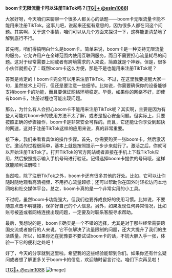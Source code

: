 **boom卡无限流量卡可以注册TikTok吗？[[TG💪+ @esim1088](https://t.me/s/esim1088)]**

大家好呀，今天咱们来聊聊一个很多人都关心的话题——boom卡无限流量卡能不能用来注册TikTok。这事儿吧，说起来还挺有意思的，因为很多人都在问这个问题。其实啊，关于这个事情，咱们可以从几个方面来探讨一下，这样能更清楚地了解到底行不行。

首先呢，咱们得搞明白什么是boom卡。简单来说，boom卡是一种支持无限流量的服务，它允许用户在全球范围内使用互联网服务，而且不需要担心流量耗尽的问题。这对于经常需要上网或者有跨境需求的人来说，简直就是个神器。但是，很多小伙伴就担心了：既然boom卡这么方便，那是不是也能用来注册TikTok呢？

答案是肯定的！boom卡完全可以用来注册TikTok。不过，在这里我要提醒大家一句，虽然技术上可行，但还是要注意一些细节。比如说，你需要确保你的设备能够支持boom卡的功能，而且要保证网络环境稳定。毕竟，如果你的网络不好，即使有boom卡，注册过程也可能出现问题。

那么，为什么有人会担心boom卡不能用来注册TikTok呢？其实啊，主要是因为有些人可能对boom卡的使用方法不太了解，或者是担心安全问题。但实际上，只要按照正确的步骤操作，boom卡是非常安全可靠的。而且，它还能让你享受到超快的网速，这对于注册TikTok这样的应用来说，真的非常重要。

接下来，我们来看看具体的操作步骤。首先，你需要购买一张boom卡，然后激活它。激活的过程很简单，基本上就是按照提示一步步来就行了。激活之后，你就可以开始注册TikTok了。打开TikTok的官方网站或者直接在手机上下载TikTok应用，然后按照提示输入手机号码进行验证。记得选择boom卡提供的号码哦，这样就能顺利注册啦！

当然啦，除了注册TikTok之外，boom卡还有很多其他的好处。比如，它可以让你随时随地观看高清视频，不用担心流量超标；还可以帮助你在国外时轻松访问本地网站和社交媒体平台。总之，boom卡真的是一个非常实用的小工具。

不过呢，虽然boom卡功能强大，但我们也要养成良好的使用习惯。比如说，不要随意点击不明链接，保护好自己的个人信息。另外，如果发现任何异常情况，比如账号被盗或者网络连接出现问题，一定要及时联系客服寻求帮助。

最后，我想说的是，boom卡确实是一个不错的选择，尤其是对于那些经常需要跨国交流或者旅行的人来说。它不仅解决了流量限制的问题，还大大提升了我们的生活质量。所以，如果你还在犹豫要不要试试boom卡的话，不妨大胆入手一张，体验一下它的便利之处吧！

好了，今天的分享就到这里啦。希望我的这些经验能帮到你们。如果你还有什么疑问或者想了解更多关于boom卡的信息，欢迎随时留言讨论。咱们下次再见啦！

[[TG💪+ @esim1088](https://t.me/s/esim1088) ![Image](https://i.postimg.cc/4NQfJmqS/Snipaste-2025-05-13-00-14-12.png)]